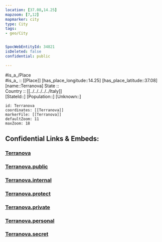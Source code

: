 ```yaml
---
location: [37.08,14.25] 
mapzoom: [7,12] 
mapmarker: city 
type: City
tags:
- geo/City


SpocWebEntityId: 34821
isDeleted: false
confidential: public

---
```

#is_a_/Place  
#is_a_ :: [[Place]] 
[has_place_longitude::14.25] 
[has_place_latitude::37.08] 
[name::Terranova] 
State ::  
Country :: [[../../../../../Italy]]  
[StateId::] 
[Population::] 
[Unknown::] 


```leaflet
id: Terranova
coordinates: [[Terranova]] 
markerFile: [[Terranova]] 
defaultZoom: 11 
maxZoom: 18
```


## Confidential Links & Embeds: 

### [Terranova](/_Standards/Earth/Continent/Europe/Europe~South/Italy/regions~Italy/Sicily/Caltanissetta.Province/City/Terranova.md) 

### [Terranova.public](/_public/Earth/Continent/Europe/Europe~South/Italy/regions~Italy/Sicily/Caltanissetta.Province/City/Terranova.public.md) 

### [Terranova.internal](/_internal/Earth/Continent/Europe/Europe~South/Italy/regions~Italy/Sicily/Caltanissetta.Province/City/Terranova.internal.md) 

### [Terranova.protect](/_protect/Earth/Continent/Europe/Europe~South/Italy/regions~Italy/Sicily/Caltanissetta.Province/City/Terranova.protect.md) 

### [Terranova.private](/_private/Earth/Continent/Europe/Europe~South/Italy/regions~Italy/Sicily/Caltanissetta.Province/City/Terranova.private.md) 

### [Terranova.personal](/_personal/Earth/Continent/Europe/Europe~South/Italy/regions~Italy/Sicily/Caltanissetta.Province/City/Terranova.personal.md) 

### [Terranova.secret](/_secret/Earth/Continent/Europe/Europe~South/Italy/regions~Italy/Sicily/Caltanissetta.Province/City/Terranova.secret.md)

